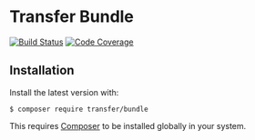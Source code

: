 Transfer Bundle
================

[![Build Status](https://travis-ci.org/transfer-framework/bundle.svg?branch=1.0)](https://travis-ci.org/transfer-framework/bundle)
[![Code Coverage](https://scrutinizer-ci.com/g/transfer-framework/bundle/badges/coverage.png?b=1.0)](https://scrutinizer-ci.com/g/transfer-framework/bundle/?branch=1.0)

Installation
------------

Install the latest version with:

`$ composer require transfer/bundle`

This requires [Composer](https://getcomposer.org/download/) to be installed globally in your system.
